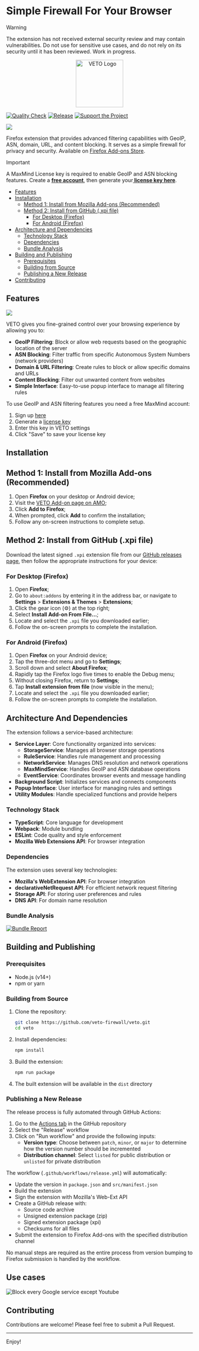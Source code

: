 # Simple Firewall For Your Browser

> [!WARNING]
> The extension has not received external security review and may contain vulnerabilities. Do not use for sensitive use cases, and do not rely on its security until it has been reviewed. Work in progress.

<div align="center">
  <img src="assets/images/icon-128.png" alt="VETO Logo" width="128" height="128">
</div>

[![Quality Check](https://github.com/veto-firewall/veto/actions/workflows/ci.yml/badge.svg)](https://github.com/veto-firewall/veto/actions/workflows/ci.yml)
[![Release](https://github.com/veto-firewall/veto/actions/workflows/release.yml/badge.svg)](https://github.com/veto-firewall/veto/actions/workflows/release.yml)
[![Support the Project](https://img.shields.io/badge/Patreon-Support-F96854.svg)](https://patreon.com/veto_firewall)

<img src="docs/screenshot-1.png">

Firefox extension that provides advanced filtering capabilities with GeoIP, ASN, domain, URL, and content blocking. It serves as a simple firewall for privacy and security. Available on [Firefox Add-ons Store](https://addons.mozilla.org/firefox/addon/veto-firewall/).

> [!IMPORTANT]
> A MaxMind License key is required to enable GeoIP and ASN blocking features. Create a <a href="https://www.maxmind.com/en/geolite2/signup" target="_blank" rel="noopener noreferrer"><strong>free account</strong></a>, then generate your<a href="https://www.maxmind.com/en/accounts/current/license-key" target="_blank" rel="noopener noreferrer"><strong> license key here</strong></a>.

- [Features](#features)
- [Installation](#installation)
  - [Method 1: Install from Mozilla Add-ons (Recommended)](#method-1-install-from-mozilla-add-ons-recommended)
  - [Method 2: Install from GitHub (.xpi file)](#method-2-install-from-github-xpi-file)
    - [For Desktop (Firefox)](#for-desktop-firefox)
    - [For Android (Firefox)](#for-android-firefox)
- [Architecture and Dependencies](#architecture-and-dependencies)
  - [Technology Stack](#technology-stack)
  - [Dependencies](#dependencies)
  - [Bundle Analysis](#bundle-analysis)
- [Building and Publishing](#building-and-publishing)
  - [Prerequisites](#prerequisites)
  - [Building from Source](#building-from-source)
  - [Publishing a New Release](#publishing-a-new-release)
- [Contributing](#contributing)

## Features

<img src="docs/screenshot-2.png">

VETO gives you fine-grained control over your browsing experience by allowing you to:

- **GeoIP Filtering**: Block or allow web requests based on the geographic location of the server
- **ASN Blocking**: Filter traffic from specific Autonomous System Numbers (network providers)
- **Domain & URL Filtering**: Create rules to block or allow specific domains and URLs
- **Content Blocking**: Filter out unwanted content from websites
- **Simple Interface**: Easy-to-use popup interface to manage all filtering rules

To use GeoIP and ASN filtering features you need a free MaxMind account:

1. Sign up [here](https://www.maxmind.com/en/geolite2/signup)
2. Generate a [license key](https://www.maxmind.com/en/accounts/current/license-key)
3. Enter this key in VETO settings
4. Click "Save" to save your license key

## Installation

## Method 1: Install from Mozilla Add-ons (Recommended)

1. Open **Firefox** on your desktop or Android device;
2. Visit the [VETO Add-on page on AMO](https://addons.mozilla.org/firefox/addon/veto-firewall/);
3. Click **Add to Firefox**;
4. When prompted, click **Add** to confirm the installation;
5. Follow any on-screen instructions to complete setup.

## Method 2: Install from GitHub (.xpi file)

Download the latest signed `.xpi` extension file from our [GitHub releases page](https://github.com/veto-firewall/veto/releases), then follow the appropriate instructions for your device:

### For Desktop (Firefox)

1. Open **Firefox**;
2. Go to `about:addons` by entering it in the address bar, or navigate to **Settings** > **Extensions & Themes** > **Extensions**;
3. Click the gear icon (⚙️) at the top right;
4. Select **Install Add-on From File...**;
5. Locate and select the `.xpi` file you downloaded earlier;
6. Follow the on-screen prompts to complete the installation.

### For Android (Firefox)

1. Open **Firefox** on your Android device;
2. Tap the three-dot menu and go to **Settings**;
3. Scroll down and select **About Firefox**;
4. Rapidly tap the Firefox logo five times to enable the Debug menu;
5. Without closing Firefox, return to **Settings**;
6. Tap **Install extension from file** (now visible in the menu);
7. Locate and select the `.xpi` file you downloaded earlier;
8. Follow the on-screen prompts to complete the installation.

## Architecture And Dependencies

The extension follows a service-based architecture:

- **Service Layer**: Core functionality organized into services:
  - **StorageService**: Manages all browser storage operations
  - **RuleService**: Handles rule management and processing
  - **NetworkService**: Manages DNS resolution and network operations
  - **MaxMindService**: Handles GeoIP and ASN database operations
  - **EventService**: Coordinates browser events and message handling
- **Background Script**: Initializes services and connects components
- **Popup Interface**: User interface for managing rules and settings
- **Utility Modules**: Handle specialized functions and provide helpers

### Technology Stack

- **TypeScript**: Core language for development
- **Webpack**: Module bundling
- **ESLint**: Code quality and style enforcement
- **Mozilla Web Extensions API**: For browser integration

### Dependencies

The extension uses several key technologies:

- **Mozilla's WebExtension API**: For browser integration
- **declarativeNetRequest API**: For efficient network request filtering
- **Storage API**: For storing user preferences and rules
- **DNS API**: For domain name resolution

### Bundle Analysis

[![Bundle Report](docs/bundle-report-parsed.png)](https://veto-firewall.github.io/veto/bundle-report.html)

## Building and Publishing

### Prerequisites

- Node.js (v14+)
- npm or yarn

### Building from Source

1. Clone the repository:
   ```bash
   git clone https://github.com/veto-firewall/veto.git
   cd veto
   ```

2. Install dependencies:
   ```bash
   npm install
   ```

3. Build the extension:
   ```bash
   npm run package
   ```

4. The built extension will be available in the `dist` directory

### Publishing a New Release

The release process is fully automated through GitHub Actions:

1. Go to the [Actions tab](https://github.com/veto-firewall/veto/actions) in the GitHub repository
2. Select the "Release" workflow
3. Click on "Run workflow" and provide the following inputs:
   - **Version type**: Choose between `patch`, `minor`, or `major` to determine how the version number should be incremented
   - **Distribution channel**: Select `listed` for public distribution or `unlisted` for private distribution

The workflow (`.github/workflows/release.yml`) will automatically:
   - Update the version in `package.json` and `src/manifest.json`
   - Build the extension
   - Sign the extension with Mozilla's Web-Ext API
   - Create a GitHub release with:
     - Source code archive
     - Unsigned extension package (zip)
     - Signed extension package (xpi)
     - Checksums for all files
   - Submit the extension to Firefox Add-ons with the specified distribution channel

No manual steps are required as the entire process from version bumping to Firefox submission is handled by the workflow.

## Use cases

<img src="docs/screenshot-3.png" alt="Block every Google service except Youtube">

## Contributing

Contributions are welcome! Please feel free to submit a Pull Request.

---

Enjoy!
